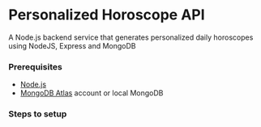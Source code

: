# Personalized Horoscope API
A Node.js backend service that generates personalized daily horoscopes using NodeJS, Express and MongoDB

### Prerequisites
- [Node.js](https://nodejs.org/)
- [MongoDB Atlas](https://www.mongodb.com/atlas/database) account or local MongoDB

### Steps to setup


